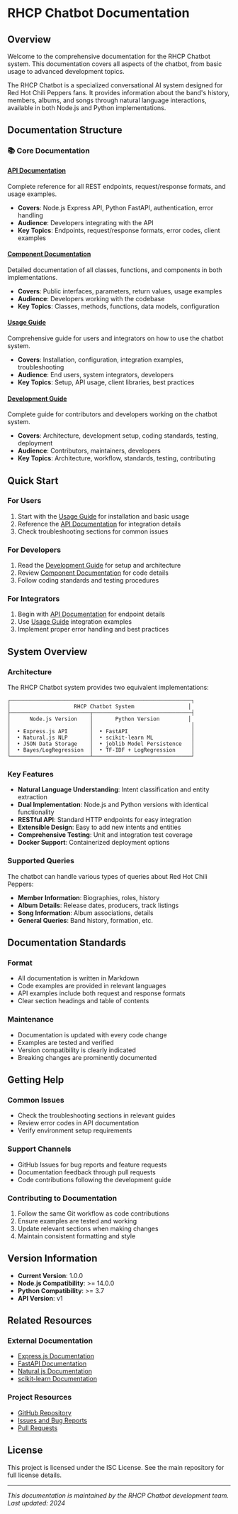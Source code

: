 # RHCP Chatbot Documentation

## Overview

Welcome to the comprehensive documentation for the RHCP Chatbot system. This documentation covers all aspects of the chatbot, from basic usage to advanced development topics.

The RHCP Chatbot is a specialized conversational AI system designed for Red Hot Chili Peppers fans. It provides information about the band's history, members, albums, and songs through natural language interactions, available in both Node.js and Python implementations.

## Documentation Structure

### 📚 Core Documentation

#### [API Documentation](./API_DOCUMENTATION.md)
Complete reference for all REST endpoints, request/response formats, and usage examples.
- **Covers**: Node.js Express API, Python FastAPI, authentication, error handling
- **Audience**: Developers integrating with the API
- **Key Topics**: Endpoints, request/response formats, error codes, client examples

#### [Component Documentation](./COMPONENT_DOCUMENTATION.md)
Detailed documentation of all classes, functions, and components in both implementations.
- **Covers**: Public interfaces, parameters, return values, usage examples
- **Audience**: Developers working with the codebase
- **Key Topics**: Classes, methods, functions, data models, configuration

#### [Usage Guide](./USAGE_GUIDE.md)
Comprehensive guide for users and integrators on how to use the chatbot system.
- **Covers**: Installation, configuration, integration examples, troubleshooting
- **Audience**: End users, system integrators, developers
- **Key Topics**: Setup, API usage, client libraries, best practices

#### [Development Guide](./DEVELOPMENT_GUIDE.md)
Complete guide for contributors and developers working on the chatbot system.
- **Covers**: Architecture, development setup, coding standards, testing, deployment
- **Audience**: Contributors, maintainers, developers
- **Key Topics**: Architecture, workflow, standards, testing, contributing

## Quick Start

### For Users
1. Start with the [Usage Guide](./USAGE_GUIDE.md) for installation and basic usage
2. Reference the [API Documentation](./API_DOCUMENTATION.md) for integration details
3. Check troubleshooting sections for common issues

### For Developers
1. Read the [Development Guide](./DEVELOPMENT_GUIDE.md) for setup and architecture
2. Review [Component Documentation](./COMPONENT_DOCUMENTATION.md) for code details
3. Follow coding standards and testing procedures

### For Integrators
1. Begin with [API Documentation](./API_DOCUMENTATION.md) for endpoint details
2. Use [Usage Guide](./USAGE_GUIDE.md) integration examples
3. Implement proper error handling and best practices

## System Overview

### Architecture

The RHCP Chatbot system provides two equivalent implementations:

```
┌─────────────────────────────────────────────────────────┐
│                    RHCP Chatbot System                 │
├─────────────────────────┬───────────────────────────────┤
│      Node.js Version    │       Python Version         │
│                         │                               │
│  • Express.js API       │  • FastAPI                    │
│  • Natural.js NLP       │  • scikit-learn ML            │
│  • JSON Data Storage    │  • joblib Model Persistence   │
│  • Bayes/LogRegression  │  • TF-IDF + LogRegression     │
└─────────────────────────┴───────────────────────────────┘
```

### Key Features

- **Natural Language Understanding**: Intent classification and entity extraction
- **Dual Implementation**: Node.js and Python versions with identical functionality
- **RESTful API**: Standard HTTP endpoints for easy integration
- **Extensible Design**: Easy to add new intents and entities
- **Comprehensive Testing**: Unit and integration test coverage
- **Docker Support**: Containerized deployment options

### Supported Queries

The chatbot can handle various types of queries about Red Hot Chili Peppers:

- **Member Information**: Biographies, roles, history
- **Album Details**: Release dates, producers, track listings
- **Song Information**: Album associations, details
- **General Queries**: Band history, formation, etc.

## Documentation Standards

### Format
- All documentation is written in Markdown
- Code examples are provided in relevant languages
- API examples include both request and response formats
- Clear section headings and table of contents

### Maintenance
- Documentation is updated with every code change
- Examples are tested and verified
- Version compatibility is clearly indicated
- Breaking changes are prominently documented

## Getting Help

### Common Issues
- Check the troubleshooting sections in relevant guides
- Review error codes in API documentation
- Verify environment setup requirements

### Support Channels
- GitHub Issues for bug reports and feature requests
- Documentation feedback through pull requests
- Code contributions following the development guide

### Contributing to Documentation
1. Follow the same Git workflow as code contributions
2. Ensure examples are tested and working
3. Update relevant sections when making changes
4. Maintain consistent formatting and style

## Version Information

- **Current Version**: 1.0.0
- **Node.js Compatibility**: >= 14.0.0
- **Python Compatibility**: >= 3.7
- **API Version**: v1

## Related Resources

### External Documentation
- [Express.js Documentation](https://expressjs.com/)
- [FastAPI Documentation](https://fastapi.tiangolo.com/)
- [Natural.js Documentation](https://naturalnode.github.io/natural/)
- [scikit-learn Documentation](https://scikit-learn.org/)

### Project Resources
- [GitHub Repository](https://github.com/gilbertordx/rhcp-chatbot)
- [Issues and Bug Reports](https://github.com/gilbertordx/rhcp-chatbot/issues)
- [Pull Requests](https://github.com/gilbertordx/rhcp-chatbot/pulls)

## License

This project is licensed under the ISC License. See the main repository for full license details.

---

*This documentation is maintained by the RHCP Chatbot development team. Last updated: 2024*